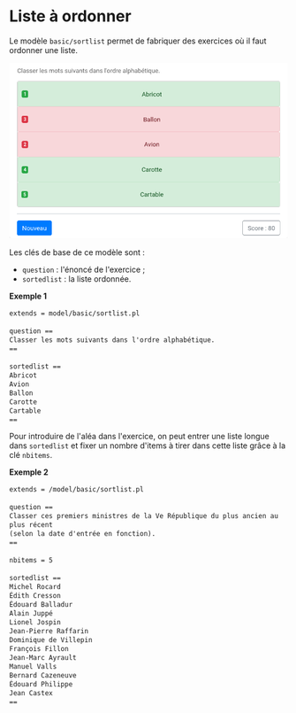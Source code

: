 # Liste à ordonner

Le modèle `basic/sortlist` permet de fabriquer des exercices où il faut ordonner une liste. 

![](sortlist.png)

Les clés de base de ce modèle sont :

  * `question` : l'énoncé de l'exercice ;
  * `sortedlist` : la liste ordonnée.

**Exemple 1**

```
extends = model/basic/sortlist.pl

question ==
Classer les mots suivants dans l'ordre alphabétique.
==

sortedlist ==
Abricot
Avion
Ballon
Carotte
Cartable
==
```

Pour introduire de l'aléa dans l'exercice, on peut entrer une liste longue dans `sortedlist` et fixer un nombre d'items à tirer dans cette liste grâce à la clé `nbitems`.

**Exemple 2**

```
extends = /model/basic/sortlist.pl

question ==
Classer ces premiers ministres de la Ve République du plus ancien au plus récent 
(selon la date d'entrée en fonction).
==

nbitems = 5

sortedlist ==
Michel Rocard
Édith Cresson
Édouard Balladur
Alain Juppé
Lionel Jospin
Jean-Pierre Raffarin
Dominique de Villepin
François Fillon
Jean-Marc Ayrault
Manuel Valls
Bernard Cazeneuve
Édouard Philippe
Jean Castex
==
```
